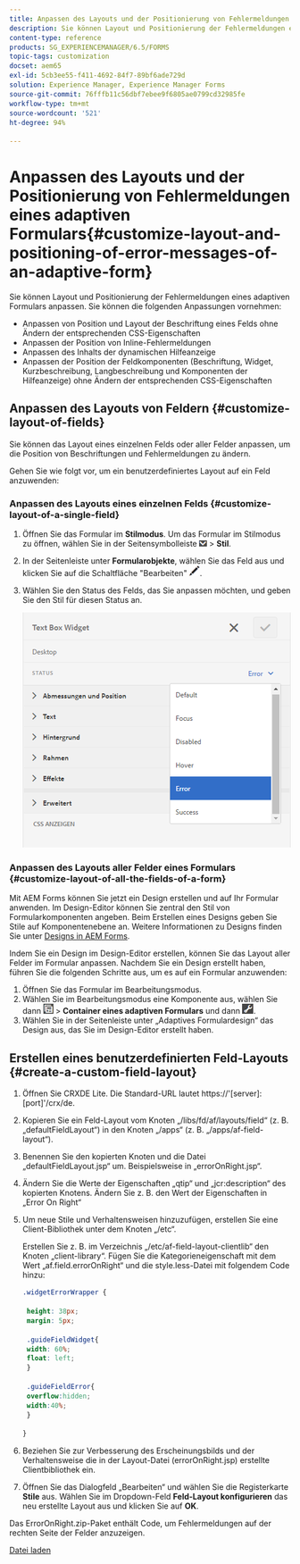 ```yaml
---
title: Anpassen des Layouts und der Positionierung von Fehlermeldungen eines adaptiven Formulars
description: Sie können Layout und Positionierung der Fehlermeldungen eines adaptiven Formulars anpassen.
content-type: reference
products: SG_EXPERIENCEMANAGER/6.5/FORMS
topic-tags: customization
docset: aem65
exl-id: 5cb3ee55-f411-4692-84f7-89bf6ade729d
solution: Experience Manager, Experience Manager Forms
source-git-commit: 76fffb11c56dbf7ebee9f6805ae0799cd32985fe
workflow-type: tm+mt
source-wordcount: '521'
ht-degree: 94%

---
```


# Anpassen des Layouts und der Positionierung von Fehlermeldungen eines adaptiven Formulars{#customize-layout-and-positioning-of-error-messages-of-an-adaptive-form}

Sie können Layout und Positionierung der Fehlermeldungen eines adaptiven Formulars anpassen. Sie können die folgenden Anpassungen vornehmen:

* Anpassen von Position und Layout der Beschriftung eines Felds ohne Ändern der entsprechenden CSS-Eigenschaften
* Anpassen der Position von Inline-Fehlermeldungen
* Anpassen des Inhalts der dynamischen Hilfeanzeige
* Anpassen der Position der Feldkomponenten (Beschriftung, Widget, Kurzbeschreibung, Langbeschreibung und Komponenten der Hilfeanzeige) ohne Ändern der entsprechenden CSS-Eigenschaften

## Anpassen des Layouts von Feldern {#customize-layout-of-fields}

Sie können das Layout eines einzelnen Felds oder aller Felder anpassen, um die Position von Beschriftungen und Fehlermeldungen zu ändern.

Gehen Sie wie folgt vor, um ein benutzerdefiniertes Layout auf ein Feld anzuwenden:

### Anpassen des Layouts eines einzelnen Felds {#customize-layout-of-a-single-field}

1. Öffnen Sie das Formular im **Stilmodus**. Um das Formular im Stilmodus zu öffnen, wählen Sie in der Seitensymbolleiste ![Arbeitsfläche-Dropdown](assets/canvas-drop-down.png) > **Stil**.
1. In der Seitenleiste unter **Formularobjekte**, wählen Sie das Feld aus und klicken Sie auf die Schaltfläche &quot;Bearbeiten&quot; ![edit-button](assets/edit-button.png).
1. Wählen Sie den Status des Felds, das Sie anpassen möchten, und geben Sie den Stil für diesen Status an.

   ![Festlegen des Inline-Stils für ein Feld](assets/edit-error-state.png)

### Anpassen des Layouts aller Felder eines Formulars {#customize-layout-of-all-the-fields-of-a-form}

Mit AEM Forms können Sie jetzt ein Design erstellen und auf Ihr Formular anwenden. Im Design-Editor können Sie zentral den Stil von Formularkomponenten angeben. Beim Erstellen eines Designs geben Sie Stile auf Komponentenebene an. Weitere Informationen zu Designs finden Sie unter [Designs in AEM Forms](../../forms/using/themes.md).

Indem Sie ein Design im Design-Editor erstellen, können Sie das Layout aller Felder im Formular anpassen. Nachdem Sie ein Design erstellt haben, führen Sie die folgenden Schritte aus, um es auf ein Formular anzuwenden:

1. Öffnen Sie das Formular im Bearbeitungsmodus.
1. Wählen Sie im Bearbeitungsmodus eine Komponente aus, wählen Sie dann ![field-leve](assets/field-level.png) > **Container eines adaptiven Formulars** und dann ![cmppr](assets/cmppr.png).
1. Wählen Sie in der Seitenleiste unter „Adaptives Formulardesign“ das Design aus, das Sie im Design-Editor erstellt haben.

## Erstellen eines benutzerdefinierten Feld-Layouts {#create-a-custom-field-layout}

1. Öffnen Sie CRXDE Lite. Die Standard-URL lautet https://&#39;[server]:[port]&#39;/crx/de.
1. Kopieren Sie ein Feld-Layout vom Knoten „/libs/fd/af/layouts/field“ (z. B. „defaultFieldLayout“) in den Knoten „/apps“ (z. B. „/apps/af-field-layout“).
1. Benennen Sie den kopierten Knoten und die Datei „defaultFieldLayout.jsp“ um. Beispielsweise in „errorOnRight.jsp“. 

1. Ändern Sie die Werte der Eigenschaften „qtip“ und „jcr:description“ des kopierten Knotens. Ändern Sie z. B. den Wert der Eigenschaften in „Error On Right“ 

1. Um neue Stile und Verhaltensweisen hinzuzufügen, erstellen Sie eine Client-Bibliothek unter dem Knoten „/etc“.

   Erstellen Sie z. B. im Verzeichnis „/etc/af-field-layout-clientlib“ den Knoten „client-library“. Fügen Sie die Kategorieneigenschaft mit dem Wert „af.field.errorOnRight“ und die style.less-Datei mit folgendem Code hinzu:

   ```css
   .widgetErrorWrapper {
   
    height: 38px;
    margin: 5px;
   
    .guideFieldWidget{
    width: 60%;
    float: left; 
    }
   
    .guideFieldError{
    overflow:hidden;
    width:40%; 
    }
   
   }
   ```

1. Beziehen Sie zur Verbesserung des Erscheinungsbilds und der Verhaltensweise die in der Layout-Datei (errorOnRight.jsp) erstellte Clientbibliothek ein.
1. Öffnen Sie das Dialogfeld „Bearbeiten“ und wählen Sie die Registerkarte **Stile** aus. Wählen Sie im Dropdown-Feld **Feld-Layout konfigurieren** das neu erstellte Layout aus und klicken Sie auf **OK**.

Das ErrorOnRight.zip-Paket enthält Code, um Fehlermeldungen auf der rechten Seite der Felder anzuzeigen.

[Datei laden](assets/erroronright.zip)
